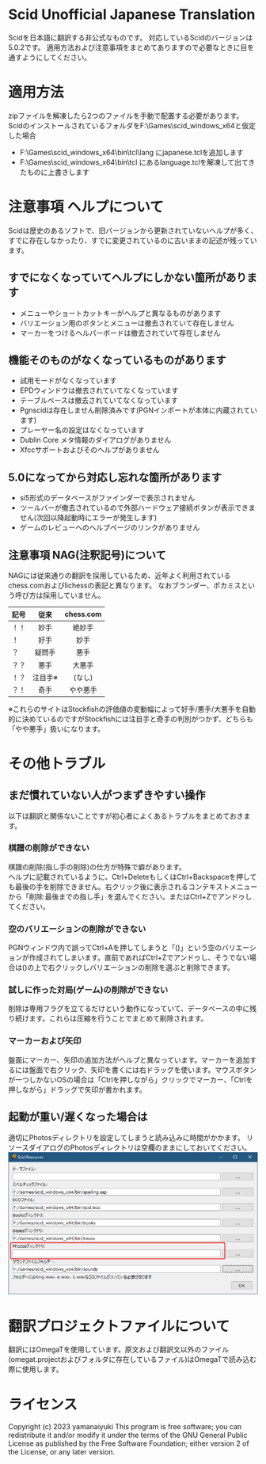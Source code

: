 # Scid Unofficial Japanese Translation
Scidを日本語に翻訳する非公式なものです。
対応しているScidのバージョンは5.0.2です。
適用方法および注意事項をまとめてありますので必要なときに目を通すようにしてください。


# 適用方法
zipファイルを解凍したら2つのファイルを手動で配置する必要があります。
ScidのインストールされているフォルダをF:\Games\scid_windows_x64と仮定した場合
- F:\Games\scid_windows_x64\bin\tcl\lang にjapanese.tclを追加します
- F:\Games\scid_windows_x64\bin\tcl にあるlanguage.tclを解凍して出てきたものに上書きします


# 注意事項 ヘルプについて
Scidは歴史のあるソフトで、旧バージョンから更新されていないヘルプが多く、すでに存在しなかったり、すでに変更されているのに古いままの記述が残っています。

## すでになくなっていてヘルプにしかない箇所があります
- メニューやショートカットキーがヘルプと異なるものがあります
- バリエーション用のボタンとメニューは撤去されていて存在しません
- マーカーをつけるヘルパーボードは撤去されていて存在しません

## 機能そのものがなくなっているものがあります
- 試用モードがなくなっています
- EPDウィンドウは撤去されていてなくなっています
- テーブルベースは撤去されていてなくなっています
- Pgnscidは存在しません削除済みです(PGNインポートが本体に内蔵されています)
- プレーヤー名の設定はなくなっています
- Dublin Core メタ情報のダイアログがありません
- Xfccサポートおよびそのヘルプがありません

## 5.0になってから対応し忘れな箇所があります
- si5形式のデータベースがファインダーで表示されません
- ツールバーが撤去されているので外部ハードウェア接続ボタンが表示できません(次回以降起動時にエラーが発生します)
- ゲームのレビューへのヘルプページのリンクがありません


## 注意事項 NAG(注釈記号)について
NAGには従来通りの翻訳を採用しているため、近年よく利用されているchess.comおよびlichessの表記と異なります。
なおブランダー、ポカミスという呼び方は採用していません。

| 記号 | 従来     | chess.com |
| ---  | :------: | :-------: |
| ！！ | 妙手     | 絶妙手    |
| ！   | 好手     | 妙手      |
| ？   | 疑問手   | 悪手      |
| ？？ | 悪手     | 大悪手    |
| ！？ | 注目手※ | (なし)    |
| ？！ | 奇手     | やや悪手  |

※これらのサイトはStockfishの評価値の変動幅によって好手/悪手/大悪手を自動的に決めているのですがStockfishには注目手と奇手の判別がつかず、どちらも「やや悪手」扱いになります。


# その他トラブル

## まだ慣れていない人がつまずきやすい操作

以下は翻訳と関係ないことですが初心者によくあるトラブルをまとめておきます。

### 棋譜の削除ができない
棋譜の削除(指し手の削除)の仕方が特殊で癖があります。  
ヘルプに記載されているように、Ctrl+DeleteもしくはCtrl+Backspaceを押しても最後の手を削除できません。右クリック後に表示されるコンテキストメニューから「削除:最後までの指し手」を選んでください。またはCtrl+Zでアンドゥしてください。

### 空のバリエーションの削除ができない
PGNウィンドウ内で誤ってCtrl+Aを押してしまうと「()」という空のバリエーションが作成されてしまいます。直前であればCtrl+Zでアンドゥし、そうでない場合は()の上で右クリックしバリエーションの削除を選ぶと削除できます。

### 試しに作った対局(ゲーム)の削除ができない
削除は専用フラグを立てるだけという動作になっていて、データベースの中に残り続けます。これらは圧縮を行うことでまとめて削除されます。

### マーカーおよび矢印
盤面にマーカー、矢印の追加方法がヘルプと異なっています。マーカーを追加するには盤面で右クリック、矢印を書くには右ドラッグを使います。マウスボタンが一つしかないOSの場合は「Ctrlを押しながら」クリックでマーカー、「Ctrlを押しながら」ドラッグで矢印が書かれます。

## 起動が重い/遅くなった場合は
適切にPhotosディレクトリを設定してしまうと読み込みに時間がかかます。
リソースダイアログのPhotosディレクトリは空欄のままにしておいてください。
![ダイアログ画面](https://github.com/yamanaiyuki/ScidJa/blob/images/resource-dialog.png)

# 翻訳プロジェクトファイルについて
翻訳にはOmegaTを使用しています。原文および翻訳文以外のファイル(omegat.projectおよびフォルダに存在しているファイル)はOmegaTで読み込む際に使用します。


# ライセンス
Copyright (c) 2023 yamanaiyuki
This program is free software; you can redistribute it and/or
modify it under the terms of the GNU General Public License
as published by the Free Software Foundation; either version 2
of the License, or any later version.

